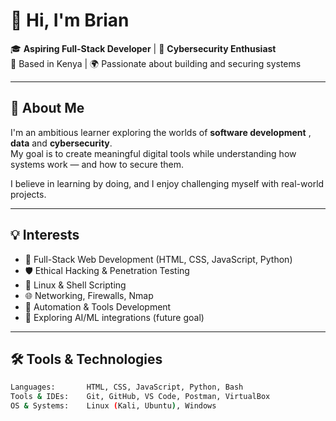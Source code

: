 # 👋 Hi, I'm Brian

🎓 **Aspiring Full-Stack Developer** | 🔐 **Cybersecurity Enthusiast**  
📍 Based in Kenya | 🌍 Passionate about building and securing systems

---

## 🚀 About Me

I'm an ambitious learner exploring the worlds of **software development** , **data** and **cybersecurity**.  
My goal is to create meaningful digital tools while understanding how systems work — and how to secure them.

I believe in learning by doing, and I enjoy challenging myself with real-world projects.

---

## 💡 Interests

- 🔧 Full-Stack Web Development (HTML, CSS, JavaScript, Python)
- 🛡️ Ethical Hacking & Penetration Testing
- 🐧 Linux & Shell Scripting
- 🌐 Networking, Firewalls, Nmap
- 🔄 Automation & Tools Development
- 🤖 Exploring AI/ML integrations (future goal)

---

## 🛠️ Tools & Technologies

```bash
Languages:       HTML, CSS, JavaScript, Python, Bash
Tools & IDEs:    Git, GitHub, VS Code, Postman, VirtualBox
OS & Systems:    Linux (Kali, Ubuntu), Windows
